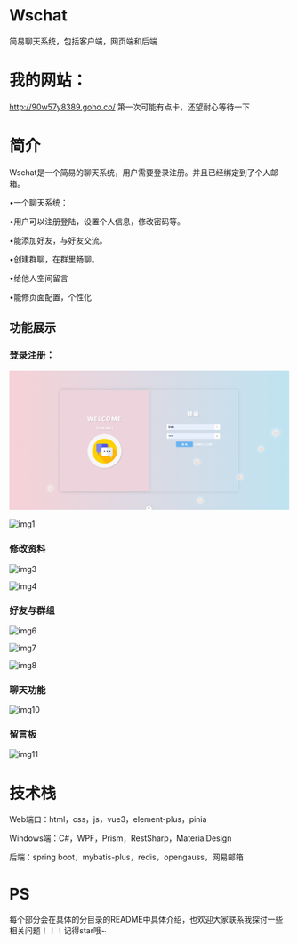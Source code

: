 # Wschat
简易聊天系统，包括客户端，网页端和后端

# 我的网站：
http://90w57y8389.goho.co/
第一次可能有点卡，还望耐心等待一下

# 简介

Wschat是一个简易的聊天系统，用户需要登录注册。并且已经绑定到了个人邮箱。

•一个聊天系统：

•用户可以注册登陆，设置个人信息，修改密码等。

•能添加好友，与好友交流。

•创建群聊，在群里畅聊。

•给他人空间留言

•能修页面配置，个性化

## 功能展示

### 登录注册：

![img1](./images\img1.png)

![img1](C:\Users\17877\Documents\GitHub\Wschat\images\img1.png)

### 修改资料

![img3](C:\Users\17877\Documents\GitHub\Wschat\images\img3.png)

![img4](C:\Users\17877\Documents\GitHub\Wschat\images\img4.png)

### 好友与群组

![img6](C:\Users\17877\Documents\GitHub\Wschat\images\img6.png)

![img7](C:\Users\17877\Documents\GitHub\Wschat\images\img7.png)

![img8](C:\Users\17877\Documents\GitHub\Wschat\images\img8.png)

### 聊天功能

![img10](C:\Users\17877\Documents\GitHub\Wschat\images\img10.png)

### 留言板

![img11](C:\Users\17877\Documents\GitHub\Wschat\images\img11.png)

 

# 技术栈

Web端口：html，css，js，vue3，element-plus，pinia

Windows端：C#，WPF，Prism，RestSharp，MaterialDesign

后端：spring boot，mybatis-plus，redis，opengauss，网易邮箱



# PS

每个部分会在具体的分目录的README中具体介绍，也欢迎大家联系我探讨一些相关问题！！！记得star哦~

